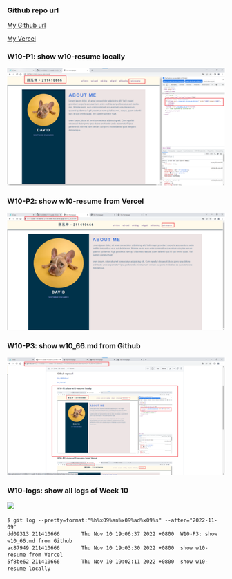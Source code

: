 ### Github repo url

[My Github url](https://github.com/211410666/1111-sweb-1N-demo-211410666)

[My Vercel](https://1111-sweb-1-n-demo-211410666-nizt.vercel.app/)

### W10-P1: show w10-resume locally

![](w10-p1.png)

### W10-P2: show w10-resume from Vercel

![](w10-p2.png)

### W10-P3: show w10_66.md from Github

![](w10-p3.png)

### W10-logs: show all logs of Week 10

![](w10-logs.png)
```
$ git log --pretty=format:"%h%x09%an%x09%ad%x09%s" --after="2022-11-09"
dd09313 211410666       Thu Nov 10 19:06:37 2022 +0800  W10-P3: show w10_66.md from Github
ac87949 211410666       Thu Nov 10 19:03:30 2022 +0800  show w10-resume from Vercel
5f8be62 211410666       Thu Nov 10 19:02:11 2022 +0800  show w10-resume locally

```

